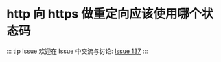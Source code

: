 # http 向 https 做重定向应该使用哪个状态码



::: tip Issue 
 欢迎在 Issue 中交流与讨论: [Issue 137](https://github.com/shfshanyue/Daily-Question/issues/137) 
:::

